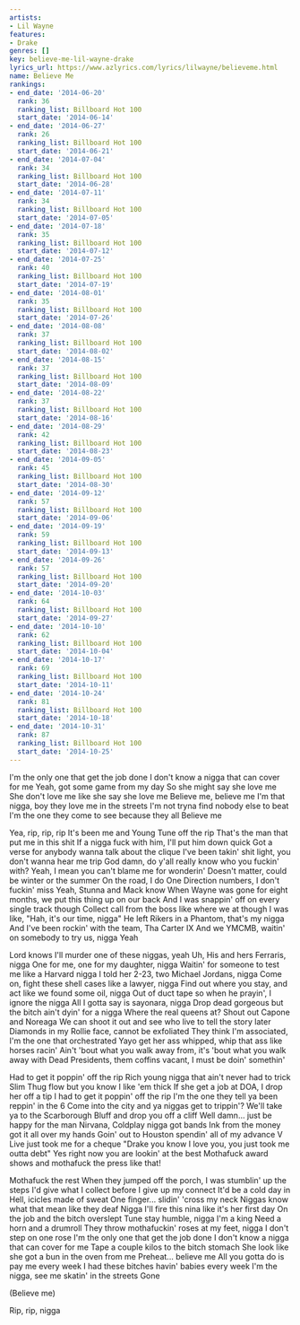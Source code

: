 ```yaml
---
artists:
- Lil Wayne
features:
- Drake
genres: []
key: believe-me-lil-wayne-drake
lyrics_url: https://www.azlyrics.com/lyrics/lilwayne/believeme.html
name: Believe Me
rankings:
- end_date: '2014-06-20'
  rank: 36
  ranking_list: Billboard Hot 100
  start_date: '2014-06-14'
- end_date: '2014-06-27'
  rank: 26
  ranking_list: Billboard Hot 100
  start_date: '2014-06-21'
- end_date: '2014-07-04'
  rank: 34
  ranking_list: Billboard Hot 100
  start_date: '2014-06-28'
- end_date: '2014-07-11'
  rank: 34
  ranking_list: Billboard Hot 100
  start_date: '2014-07-05'
- end_date: '2014-07-18'
  rank: 35
  ranking_list: Billboard Hot 100
  start_date: '2014-07-12'
- end_date: '2014-07-25'
  rank: 40
  ranking_list: Billboard Hot 100
  start_date: '2014-07-19'
- end_date: '2014-08-01'
  rank: 35
  ranking_list: Billboard Hot 100
  start_date: '2014-07-26'
- end_date: '2014-08-08'
  rank: 37
  ranking_list: Billboard Hot 100
  start_date: '2014-08-02'
- end_date: '2014-08-15'
  rank: 37
  ranking_list: Billboard Hot 100
  start_date: '2014-08-09'
- end_date: '2014-08-22'
  rank: 37
  ranking_list: Billboard Hot 100
  start_date: '2014-08-16'
- end_date: '2014-08-29'
  rank: 42
  ranking_list: Billboard Hot 100
  start_date: '2014-08-23'
- end_date: '2014-09-05'
  rank: 45
  ranking_list: Billboard Hot 100
  start_date: '2014-08-30'
- end_date: '2014-09-12'
  rank: 57
  ranking_list: Billboard Hot 100
  start_date: '2014-09-06'
- end_date: '2014-09-19'
  rank: 59
  ranking_list: Billboard Hot 100
  start_date: '2014-09-13'
- end_date: '2014-09-26'
  rank: 57
  ranking_list: Billboard Hot 100
  start_date: '2014-09-20'
- end_date: '2014-10-03'
  rank: 64
  ranking_list: Billboard Hot 100
  start_date: '2014-09-27'
- end_date: '2014-10-10'
  rank: 62
  ranking_list: Billboard Hot 100
  start_date: '2014-10-04'
- end_date: '2014-10-17'
  rank: 69
  ranking_list: Billboard Hot 100
  start_date: '2014-10-11'
- end_date: '2014-10-24'
  rank: 81
  ranking_list: Billboard Hot 100
  start_date: '2014-10-18'
- end_date: '2014-10-31'
  rank: 87
  ranking_list: Billboard Hot 100
  start_date: '2014-10-25'
---
```



I'm the only one that get the job done
I don't know a nigga that can cover for me
Yeah, got some game from my day
So she might say she love me
She don't love me like she say she love me
Believe me, believe me
I'm that nigga, boy they love me in the streets
I'm not tryna find nobody else to beat
I'm the one they come to see because they all
Believe me


Yea, rip, rip, rip
It's been me and Young Tune off the rip
That's the man that put me in this shit
If a nigga fuck with him, I'll put him down quick
Got a verse for anybody wanna talk about the clique
I've been takin' shit light, you don't wanna hear me trip
God damn, do y'all really know who you fuckin' with?
Yeah, I mean you can't blame me for wonderin'
Doesn't matter, could be winter or the summer
On the road, I do One Direction numbers, I don't fuckin' miss
Yeah, Stunna and Mack know
When Wayne was gone for eight months, we put this thing up on our back
And I was snappin' off on every single track though
Collect call from the boss like where we at though
I was like, "Hah, it's our time, nigga"
He left Rikers in a Phantom, that's my nigga
And I've been rockin' with the team, Tha Carter IX
And we YMCMB, waitin' on somebody to try us, nigga
Yeah




Lord knows I'll murder one of these niggas, yeah
Uh, His and hers Ferraris, nigga
One for me, one for my daughter, nigga
Waitin' for someone to test me like a Harvard nigga
I told her 2-23, two Michael Jordans, nigga
Come on, fight these shell cases like a lawyer, nigga
Find out where you stay, and act like we found some oil, nigga
Out of duct tape so when he prayin', I ignore the nigga
All I gotta say is sayonara, nigga
Drop dead gorgeous but the bitch ain't dyin' for a nigga
Where the real queens at? Shout out Capone and Noreaga
We can shoot it out and see who live to tell the story later
Diamonds in my Rollie face, cannot be exfoliated
They think I'm associated, I'm the one that orchestrated
Yayo get her ass whipped, whip that ass like horses racin'
Ain't 'bout what you walk away from, it's 'bout what you walk away with
Dead Presidents, them coffins vacant, I must be doin' somethin'




Had to get it poppin' off the rip
Rich young nigga that ain't never had to trick
Slim Thug flow but you know I like 'em thick
If she get a job at DOA, I drop her off a tip
I had to get it poppin' off the rip
I'm the one they tell ya been reppin' in the 6
Come into the city and ya niggas get to trippin'?
We'll take ya to the Scarborough Bluff and drop you off a cliff
Well damn... just be happy for the man
Nirvana, Coldplay nigga got bands
Ink from the money got it all over my hands
Goin' out to Houston spendin' all of my advance
V Live just took me for a cheque
"Drake you know I love you, you just took me outta debt"
Yes right now you are lookin' at the best
Mothafuck award shows and mothafuck the press like that!


Mothafuck the rest
When they jumped off the porch, I was stumblin' up the steps
I'd give what I collect before I give up my connect
It'd be a cold day in Hell, icicles made of sweat
One finger... slidin' 'cross my neck
Niggas know what that mean like they deaf
Nigga I'll fire this nina like it's her first day
On the job and the bitch overslept
Tune stay humble, nigga I'm a king
Need a horn and a drumroll
They throw mothafuckin' roses at my feet, nigga
I don't step on one rose
I'm the only one that get the job done
I don't know a nigga that can cover for me
Tape a couple kilos to the bitch stomach
She look like she got a bun in the oven from me
Preheat... believe me
All you gotta do is pay me every week
I had these bitches havin' babies every week
I'm the nigga, see me skatin' in the streets
Gone

(Believe me) 

 Rip, rip, nigga



